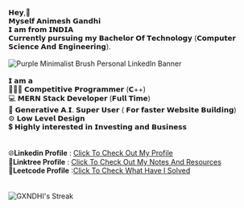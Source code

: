 𝗛𝗲𝘆,👋 <br>
 𝗠𝘆𝘀𝗲𝗹𝗳 𝗔𝗻𝗶𝗺𝗲𝘀𝗵 𝗚𝗮𝗻𝗱𝗵𝗶 <br>
 𝗜 𝗮𝗺 𝗳𝗿𝗼𝗺 𝗜𝗡𝗗𝗜𝗔<br>
 𝗖𝘂𝗿𝗿𝗲𝗻𝘁𝗹𝘆 𝗽𝘂𝗿𝘀𝘂𝗶𝗻𝗴 𝗺𝘆 𝗕𝗮𝗰𝗵𝗲𝗹𝗼𝗿 𝗢𝗳 𝗧𝗲𝗰𝗵𝗻𝗼𝗹𝗼𝗴𝘆 (𝗖𝗼𝗺𝗽𝘂𝘁𝗲𝗿 𝗦𝗰𝗶𝗲𝗻𝗰𝗲 𝗔𝗻𝗱 𝗘𝗻𝗴𝗶𝗻𝗲𝗲𝗿𝗶𝗻𝗴).
 <br>
 <br>
![Purple Minimalist Brush Personal LinkedIn Banner](https://github.com/GXNDHI/GXNDHI/assets/92109865/e02eb933-679e-4a86-9270-8b8adf983ba0)
<br>
<br>
 𝗜 𝗮𝗺 𝗮 <br>
👨🏻‍💻 𝗖𝗼𝗺𝗽𝗲𝘁𝗶𝘁𝗶𝘃𝗲 𝗣𝗿𝗼𝗴𝗿𝗮𝗺𝗺𝗲𝗿 (𝗖++) <br>
💻 𝗠𝗘𝗥𝗡 𝗦𝘁𝗮𝗰𝗸 𝗗𝗲𝘃𝗲𝗹𝗼𝗽𝗲𝗿 (𝗙𝘂𝗹𝗹 𝗧𝗶𝗺𝗲)<br>
🤖 𝗚𝗲𝗻𝗲𝗿𝗮𝘁𝗶𝘃𝗲 𝗔.𝗜. 𝗦𝘂𝗽𝗲𝗿 𝗨𝘀𝗲𝗿 ( 𝗙𝗼𝗿 𝗳𝗮𝘀𝘁𝗲𝗿 𝗪𝗲𝗯𝘀𝗶𝘁𝗲 𝗕𝘂𝗶𝗹𝗱𝗶𝗻𝗴)<br>
⚙️ 𝗟𝗼𝘄 𝗟𝗲𝘃𝗲𝗹 𝗗𝗲𝘀𝗶𝗴𝗻 <br>
💲 𝗛𝗶𝗴𝗵𝗹𝘆 𝗶𝗻𝘁𝗲𝗿𝗲𝘀𝘁𝗲𝗱 𝗶𝗻 𝗜𝗻𝘃𝗲𝘀𝘁𝗶𝗻𝗴 𝗮𝗻𝗱 𝗕𝘂𝘀𝗶𝗻𝗲𝘀𝘀<br>
<br>
<br>
🌐**Linkedin Profile** : [Click To Check Out My Profile](https://www.linkedin.com/in/gandhi-2k1) <br>
📝**Linktree Profile** : [Click To Check Out My Notes And Resources](https://linktr.ee/gandhi_2k1) <br>
🏅**Leetcode Profile** :[Click To Check What Have I Solved](https://leetcode.com/gandhi_2k1/) <br>
<br>
<br>
![GXNDHI's Streak](https://github-readme-streak-stats.herokuapp.com/?user=GXNDHI&theme=vue-dark&hide_border=false)


